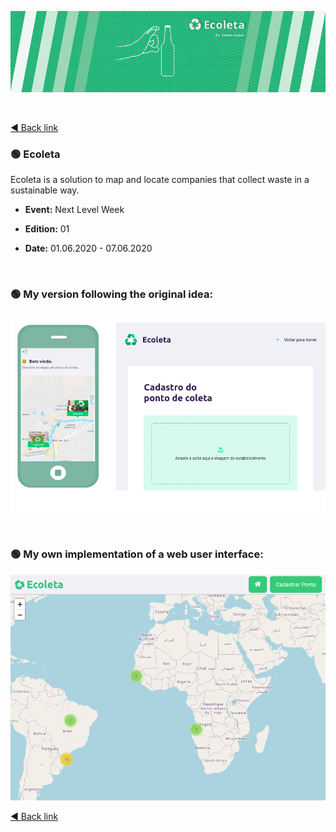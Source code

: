 <p align="center">
  <a href="https://github.com/imtherouser/Studies/tree/master/study-codes/Rocketseat/events/NextLevelWeek/NLW01-Ecoleta#🚀">
    <img src="screenshots/Ecoleta.gif">
  </a>
</p>

<br />

[◄ Back link](https://github.com/imtherouser/Studies/tree/master/study-codes/Rocketseat#🚀)

### 🟢 Ecoleta

Ecoleta is a solution to map and locate companies that collect waste in a sustainable way.

- **Event:** Next Level Week

- **Edition:** 01

- **Date:** 01.06.2020 - 07.06.2020

<br />

### 🟢 My version following the original idea:

<p align="center">
  <a href="https://github.com/imtherouser/Studies/tree/master/study-codes/Rocketseat/events/NextLevelWeek/NLW01-Ecoleta#🚀">
    <img src="screenshots/original/ecoleta-screens.gif">
  </a>
</p>

<br />

### 🟢 My own implementation of a web user interface:

<p align="center">
  <a href="https://github.com/imtherouser/Studies/tree/master/study-codes/Rocketseat/events/NextLevelWeek/NLW01-Ecoleta#🚀">
    <img src="screenshots/webuserinterface/ecoleta-webuserinterface.gif">
  </a>
</p>

[◄ Back link](https://github.com/imtherouser/Studies/tree/master/study-codes/Rocketseat#🚀)
